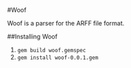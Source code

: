 #Woof

Woof is a parser for the ARFF file format.


##Installing Woof

1. `gem build woof.gemspec`
2. `gem install woof-0.0.1.gem`
